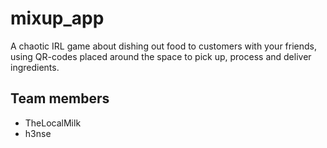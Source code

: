 # mixup_app

A chaotic IRL game about dishing out food to customers with your friends, using QR-codes placed around the space to pick up, process and deliver ingredients.

## Team members
- TheLocalMilk
- h3nse
